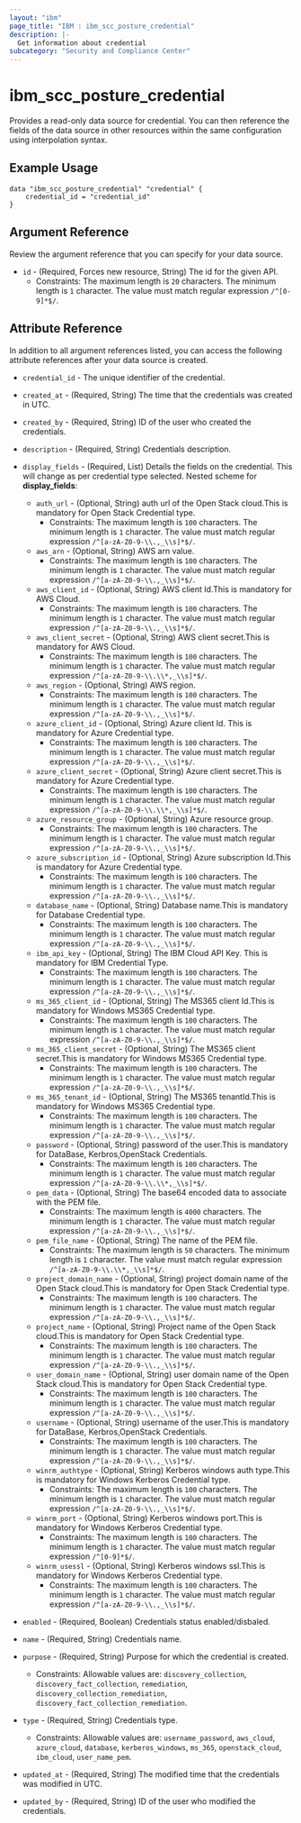 ```yaml
---
layout: "ibm"
page_title: "IBM : ibm_scc_posture_credential"
description: |-
  Get information about credential
subcategory: "Security and Compliance Center"
---
```


# ibm_scc_posture_credential

Provides a read-only data source for credential. You can then reference the fields of the data source in other resources within the same configuration using interpolation syntax.

## Example Usage

```hcl
data "ibm_scc_posture_credential" "credential" {
	credential_id = "credential_id"
}
```

## Argument Reference

Review the argument reference that you can specify for your data source.

* `id` - (Required, Forces new resource, String) The id for the given API.
  * Constraints: The maximum length is `20` characters. The minimum length is `1` character. The value must match regular expression `/^[0-9]*$/`.

## Attribute Reference

In addition to all argument references listed, you can access the following attribute references after your data source is created.

* `credential_id` - The unique identifier of the credential.
* `created_at` - (Required, String) The time that the credentials was created in UTC.

* `created_by` - (Required, String) ID of the user who created the credentials.

* `description` - (Required, String) Credentials description.

* `display_fields` - (Required, List) Details the fields on the credential. This will change as per credential type selected.
Nested scheme for **display_fields**:
	* `auth_url` - (Optional, String) auth url of the Open Stack cloud.This is mandatory for Open Stack Credential type.
	  * Constraints: The maximum length is `100` characters. The minimum length is `1` character. The value must match regular expression `/^[a-zA-Z0-9-\\.,_\\s]*$/`.
	* `aws_arn` - (Optional, String) AWS arn value.
	  * Constraints: The maximum length is `100` characters. The minimum length is `1` character. The value must match regular expression `/^[a-zA-Z0-9-\\.,_\\s]*$/`.
	* `aws_client_id` - (Optional, String) AWS client Id.This is mandatory for AWS Cloud.
	  * Constraints: The maximum length is `100` characters. The minimum length is `1` character. The value must match regular expression `/^[a-zA-Z0-9-\\.,_\\s]*$/`.
	* `aws_client_secret` - (Optional, String) AWS client secret.This is mandatory for AWS Cloud.
	  * Constraints: The maximum length is `100` characters. The minimum length is `1` character. The value must match regular expression `/^[a-zA-Z0-9-\\.\\*,_\\s]*$/`.
	* `aws_region` - (Optional, String) AWS region.
	  * Constraints: The maximum length is `100` characters. The minimum length is `1` character. The value must match regular expression `/^[a-zA-Z0-9-\\.,_\\s]*$/`.
	* `azure_client_id` - (Optional, String) Azure client Id. This is mandatory for Azure Credential type.
	  * Constraints: The maximum length is `100` characters. The minimum length is `1` character. The value must match regular expression `/^[a-zA-Z0-9-\\.,_\\s]*$/`.
	* `azure_client_secret` - (Optional, String) Azure client secret.This is mandatory for Azure Credential type.
	  * Constraints: The maximum length is `100` characters. The minimum length is `1` character. The value must match regular expression `/^[a-zA-Z0-9-\\.\\*,_\\s]*$/`.
	* `azure_resource_group` - (Optional, String) Azure resource group.
	  * Constraints: The maximum length is `100` characters. The minimum length is `1` character. The value must match regular expression `/^[a-zA-Z0-9-\\.,_\\s]*$/`.
	* `azure_subscription_id` - (Optional, String) Azure subscription Id.This is mandatory for Azure Credential type.
	  * Constraints: The maximum length is `100` characters. The minimum length is `1` character. The value must match regular expression `/^[a-zA-Z0-9-\\.,_\\s]*$/`.
	* `database_name` - (Optional, String) Database name.This is mandatory for Database Credential type.
	  * Constraints: The maximum length is `100` characters. The minimum length is `1` character. The value must match regular expression `/^[a-zA-Z0-9-\\.,_\\s]*$/`.
	* `ibm_api_key` - (Optional, String) The IBM Cloud API Key. This is mandatory for IBM Credential Type.
	  * Constraints: The maximum length is `100` characters. The minimum length is `1` character. The value must match regular expression `/^[a-zA-Z0-9-\\.,_\\s]*$/`.
	* `ms_365_client_id` - (Optional, String) The MS365 client Id.This is mandatory for Windows MS365 Credential type.
	  * Constraints: The maximum length is `100` characters. The minimum length is `1` character. The value must match regular expression `/^[a-zA-Z0-9-\\.,_\\s]*$/`.
	* `ms_365_client_secret` - (Optional, String) The MS365 client secret.This is mandatory for Windows MS365 Credential type.
	  * Constraints: The maximum length is `100` characters. The minimum length is `1` character. The value must match regular expression `/^[a-zA-Z0-9-\\.,_\\s]*$/`.
	* `ms_365_tenant_id` - (Optional, String) The MS365 tenantId.This is mandatory for Windows MS365 Credential type.
	  * Constraints: The maximum length is `100` characters. The minimum length is `1` character. The value must match regular expression `/^[a-zA-Z0-9-\\.,_\\s]*$/`.
	* `password` - (Optional, String) password of the user.This is mandatory for DataBase, Kerbros,OpenStack Credentials.
	  * Constraints: The maximum length is `100` characters. The minimum length is `1` character. The value must match regular expression `/^[a-zA-Z0-9-\\.\\*,_\\s]*$/`.
	* `pem_data` - (Optional, String) The base64 encoded data to associate with the PEM file.
	  * Constraints: The maximum length is `4000` characters. The minimum length is `1` character. The value must match regular expression `/^[a-zA-Z0-9-\\.,_\\s]*$/`.
	* `pem_file_name` - (Optional, String) The name of the PEM file.
	  * Constraints: The maximum length is `50` characters. The minimum length is `1` character. The value must match regular expression `/^[a-zA-Z0-9-\\.\\*,_\\s]*$/`.
	* `project_domain_name` - (Optional, String) project domain name of the Open Stack cloud.This is mandatory for Open Stack Credential type.
	  * Constraints: The maximum length is `100` characters. The minimum length is `1` character. The value must match regular expression `/^[a-zA-Z0-9-\\.,_\\s]*$/`.
	* `project_name` - (Optional, String) Project name of the Open Stack cloud.This is mandatory for Open Stack Credential type.
	  * Constraints: The maximum length is `100` characters. The minimum length is `1` character. The value must match regular expression `/^[a-zA-Z0-9-\\.,_\\s]*$/`.
	* `user_domain_name` - (Optional, String) user domain name of the Open Stack cloud.This is mandatory for Open Stack Credential type.
	  * Constraints: The maximum length is `100` characters. The minimum length is `1` character. The value must match regular expression `/^[a-zA-Z0-9-\\.,_\\s]*$/`.
	* `username` - (Optional, String) username of the user.This is mandatory for DataBase, Kerbros,OpenStack Credentials.
	  * Constraints: The maximum length is `100` characters. The minimum length is `1` character. The value must match regular expression `/^[a-zA-Z0-9-\\.,_\\s]*$/`.
	* `winrm_authtype` - (Optional, String) Kerberos windows auth type.This is mandatory for Windows Kerberos Credential type.
	  * Constraints: The maximum length is `100` characters. The minimum length is `1` character. The value must match regular expression `/^[a-zA-Z0-9-\\.,_\\s]*$/`.
	* `winrm_port` - (Optional, String) Kerberos windows port.This is mandatory for Windows Kerberos Credential type.
	  * Constraints: The maximum length is `100` characters. The minimum length is `1` character. The value must match regular expression `/^[0-9]*$/`.
	* `winrm_usessl` - (Optional, String) Kerberos windows ssl.This is mandatory for Windows Kerberos Credential type.
	  * Constraints: The maximum length is `100` characters. The minimum length is `1` character. The value must match regular expression `/^[a-zA-Z0-9-\\.,_\\s]*$/`.

* `enabled` - (Required, Boolean) Credentials status enabled/disbaled.

* `name` - (Required, String) Credentials name.

* `purpose` - (Required, String) Purpose for which the credential is created.
  * Constraints: Allowable values are: `discovery_collection`, `discovery_fact_collection`, `remediation`, `discovery_collection_remediation`, `discovery_fact_collection_remediation`.

* `type` - (Required, String) Credentials type.
  * Constraints: Allowable values are: `username_password`, `aws_cloud`, `azure_cloud`, `database`, `kerberos_windows`, `ms_365`, `openstack_cloud`, `ibm_cloud`, `user_name_pem`.

* `updated_at` - (Required, String) The modified time that the credentials was modified in UTC.

* `updated_by` - (Required, String) ID of the user who modified the credentials.


